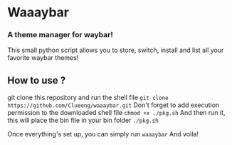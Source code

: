 # Waaaybar
### A theme manager for waybar!
This small python script allows you to store, switch, install and list all your favorite waybar themes!

## How to use ?
git clone this repository and run the shell file
`git clone https://github.com/Clueeng/waaaybar.git`
Don't forget to add execution permission to the downloaded shell file
`chmod +x ./pkg.sh`
And then run it, this will place the bin file in your bin folder
`./pkg.sh`

Once everything's set up, you can simply run
`waaaybar`
And voila!